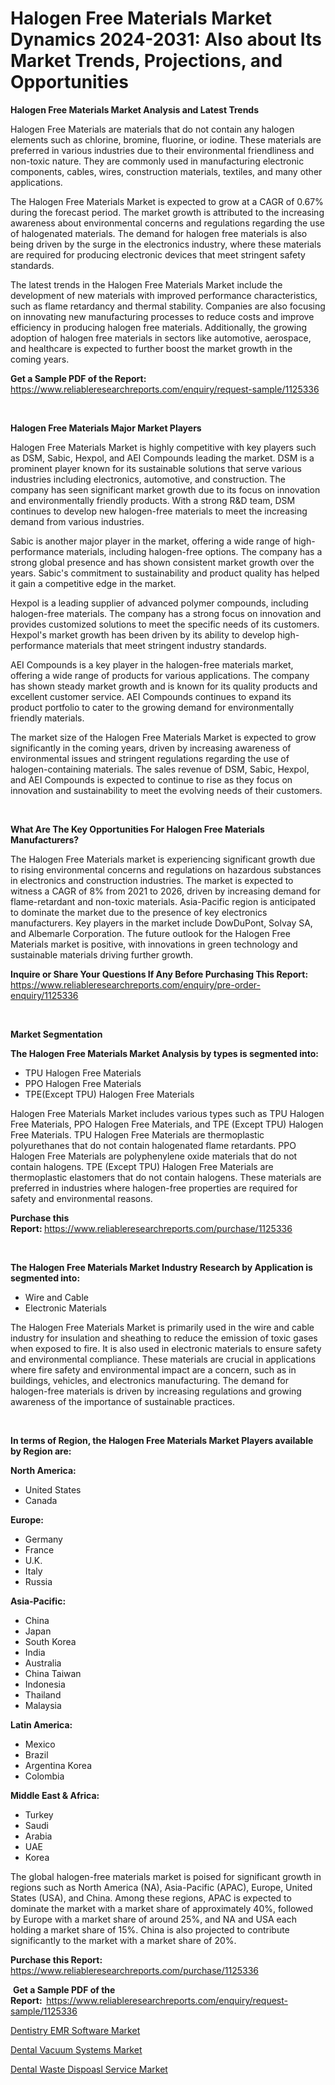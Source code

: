 <p><h1>Halogen Free Materials Market Dynamics 2024-2031: Also about Its Market Trends, Projections, and Opportunities</h1></p><p><strong>Halogen Free Materials Market Analysis and Latest Trends</strong></p>
<p><p>Halogen Free Materials are materials that do not contain any halogen elements such as chlorine, bromine, fluorine, or iodine. These materials are preferred in various industries due to their environmental friendliness and non-toxic nature. They are commonly used in manufacturing electronic components, cables, wires, construction materials, textiles, and many other applications.</p><p>The Halogen Free Materials Market is expected to grow at a CAGR of 0.67% during the forecast period. The market growth is attributed to the increasing awareness about environmental concerns and regulations regarding the use of halogenated materials. The demand for halogen free materials is also being driven by the surge in the electronics industry, where these materials are required for producing electronic devices that meet stringent safety standards.</p><p>The latest trends in the Halogen Free Materials Market include the development of new materials with improved performance characteristics, such as flame retardancy and thermal stability. Companies are also focusing on innovating new manufacturing processes to reduce costs and improve efficiency in producing halogen free materials. Additionally, the growing adoption of halogen free materials in sectors like automotive, aerospace, and healthcare is expected to further boost the market growth in the coming years.</p></p>
<p><strong>Get a Sample PDF of the Report:&nbsp;</strong> <a href="https://www.reliableresearchreports.com/enquiry/request-sample/1125336">https://www.reliableresearchreports.com/enquiry/request-sample/1125336</a></p>
<p>&nbsp;</p>
<p><strong>Halogen Free Materials Major Market Players</strong></p>
<p><p>Halogen Free Materials Market is highly competitive with key players such as DSM, Sabic, Hexpol, and AEI Compounds leading the market. DSM is a prominent player known for its sustainable solutions that serve various industries including electronics, automotive, and construction. The company has seen significant market growth due to its focus on innovation and environmentally friendly products. With a strong R&D team, DSM continues to develop new halogen-free materials to meet the increasing demand from various industries.</p><p>Sabic is another major player in the market, offering a wide range of high-performance materials, including halogen-free options. The company has a strong global presence and has shown consistent market growth over the years. Sabic's commitment to sustainability and product quality has helped it gain a competitive edge in the market.</p><p>Hexpol is a leading supplier of advanced polymer compounds, including halogen-free materials. The company has a strong focus on innovation and provides customized solutions to meet the specific needs of its customers. Hexpol's market growth has been driven by its ability to develop high-performance materials that meet stringent industry standards.</p><p>AEI Compounds is a key player in the halogen-free materials market, offering a wide range of products for various applications. The company has shown steady market growth and is known for its quality products and excellent customer service. AEI Compounds continues to expand its product portfolio to cater to the growing demand for environmentally friendly materials.</p><p>The market size of the Halogen Free Materials Market is expected to grow significantly in the coming years, driven by increasing awareness of environmental issues and stringent regulations regarding the use of halogen-containing materials. The sales revenue of DSM, Sabic, Hexpol, and AEI Compounds is expected to continue to rise as they focus on innovation and sustainability to meet the evolving needs of their customers.</p></p>
<p>&nbsp;</p>
<p><strong>What Are The Key Opportunities For Halogen Free Materials Manufacturers?</strong></p>
<p><p>The Halogen Free Materials market is experiencing significant growth due to rising environmental concerns and regulations on hazardous substances in electronics and construction industries. The market is expected to witness a CAGR of 8% from 2021 to 2026, driven by increasing demand for flame-retardant and non-toxic materials. Asia-Pacific region is anticipated to dominate the market due to the presence of key electronics manufacturers. Key players in the market include DowDuPont, Solvay SA, and Albemarle Corporation. The future outlook for the Halogen Free Materials market is positive, with innovations in green technology and sustainable materials driving further growth.</p></p>
<p><strong>Inquire or Share Your Questions If Any Before Purchasing This Report:</strong> <a href="https://www.reliableresearchreports.com/enquiry/pre-order-enquiry/1125336">https://www.reliableresearchreports.com/enquiry/pre-order-enquiry/1125336</a></p>
<p>&nbsp;</p>
<p><strong>Market Segmentation</strong></p>
<p><strong>The Halogen Free Materials Market Analysis by types is segmented into:</strong></p>
<p><ul><li>TPU Halogen Free Materials</li><li>PPO Halogen Free Materials</li><li>TPE(Except TPU) Halogen Free Materials</li></ul></p>
<p><p>Halogen Free Materials Market includes various types such as TPU Halogen Free Materials, PPO Halogen Free Materials, and TPE (Except TPU) Halogen Free Materials. TPU Halogen Free Materials are thermoplastic polyurethanes that do not contain halogenated flame retardants. PPO Halogen Free Materials are polyphenylene oxide materials that do not contain halogens. TPE (Except TPU) Halogen Free Materials are thermoplastic elastomers that do not contain halogens. These materials are preferred in industries where halogen-free properties are required for safety and environmental reasons.</p></p>
<p><strong>Purchase this Report:&nbsp;</strong><a href="https://www.reliableresearchreports.com/purchase/1125336">https://www.reliableresearchreports.com/purchase/1125336</a></p>
<p>&nbsp;</p>
<p><strong>The Halogen Free Materials Market Industry Research by Application is segmented into:</strong></p>
<p><ul><li>Wire and Cable</li><li>Electronic Materials</li></ul></p>
<p><p>The Halogen Free Materials Market is primarily used in the wire and cable industry for insulation and sheathing to reduce the emission of toxic gases when exposed to fire. It is also used in electronic materials to ensure safety and environmental compliance. These materials are crucial in applications where fire safety and environmental impact are a concern, such as in buildings, vehicles, and electronics manufacturing. The demand for halogen-free materials is driven by increasing regulations and growing awareness of the importance of sustainable practices.</p></p>
<p>&nbsp;</p>
<p><strong>In terms of Region, the Halogen Free Materials Market Players available by Region are:</strong></p>
<p>
    <p> <strong> North America: </strong>
        <ul>
            <li>United States</li>
            <li>Canada</li>
        </ul>
        </p> 
    <p> <strong> Europe: </strong>
        <ul>
            <li>Germany</li>
            <li>France</li>
            <li>U.K.</li>
            <li>Italy</li>
            <li>Russia</li>
        </ul>
        </p> 
    <p> <strong> Asia-Pacific: </strong>
        <ul>
            <li>China</li>
            <li>Japan</li>
            <li>South Korea</li>
            <li>India</li>
            <li>Australia</li>
            <li>China Taiwan</li>
            <li>Indonesia</li>
            <li>Thailand</li>
            <li>Malaysia</li>
        </ul>
        </p> 
    <p> <strong> Latin America: </strong>
        <ul>
            <li>Mexico</li>
            <li>Brazil</li>
            <li>Argentina Korea</li>
            <li>Colombia</li>
        </ul>
        </p> 
    <p> <strong> Middle East & Africa: </strong>
        <ul>
            <li>Turkey</li>
            <li>Saudi</li>
            <li>Arabia</li>
            <li>UAE</li>
            <li>Korea</li>
        </ul>
    </p>
    </p>
<p><p>The global halogen-free materials market is poised for significant growth in regions such as North America (NA), Asia-Pacific (APAC), Europe, United States (USA), and China. Among these regions, APAC is expected to dominate the market with a market share of approximately 40%, followed by Europe with a market share of around 25%, and NA and USA each holding a market share of 15%. China is also projected to contribute significantly to the market with a market share of 20%.</p></p>
<p><strong>Purchase this Report: </strong><a href="https://www.reliableresearchreports.com/purchase/1125336">https://www.reliableresearchreports.com/purchase/1125336</a></p>
<p>&nbsp;<strong>Get a Sample PDF of the Report:&nbsp;&nbsp;</strong><a href="https://www.reliableresearchreports.com/enquiry/request-sample/1125336">https://www.reliableresearchreports.com/enquiry/request-sample/1125336</a></p>
<p><strong></strong></p>
<p><p><a href="https://view.publitas.com/reportprime-1/dentistry-emr-software-market-challenges-opportunities-and-growth-drivers-and-major-market-players-forecasted-for-period-from-2023-2030/">Dentistry EMR Software Market</a></p><p><a href="https://view.publitas.com/reportprime-1/dental-vacuum-systems-market-research-report-reveals-the-latest-trends-and-opportunities-of-this-market-for-period-from-2023-2030/">Dental Vacuum Systems Market</a></p><p><a href="https://view.publitas.com/reportprime-1/decoding-the-dental-waste-dispoasl-service-market-a-deep-dive-into-the-latest-market-trends-market-segmentation-and-competitive-analysis/">Dental Waste Dispoasl Service Market</a></p></p>